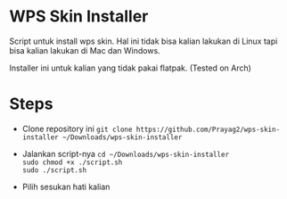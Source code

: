 # WPS Skin Installer
Script untuk install wps skin. Hal ini tidak bisa kalian lakukan di Linux tapi bisa kalian lakukan di Mac dan Windows.

Installer ini untuk kalian yang tidak pakai flatpak. (Tested on Arch)

  
# Steps
- Clone repository ini
  `git clone https://github.com/Prayag2/wps-skin-installer ~/Downloads/wps-skin-installer`
- Jalankan script-nya
  `cd ~/Downloads/wps-skin-installer`  
  `sudo chmod +x ./script.sh`  
  `sudo ./script.sh`
  
- Pilih sesukan hati kalian
  